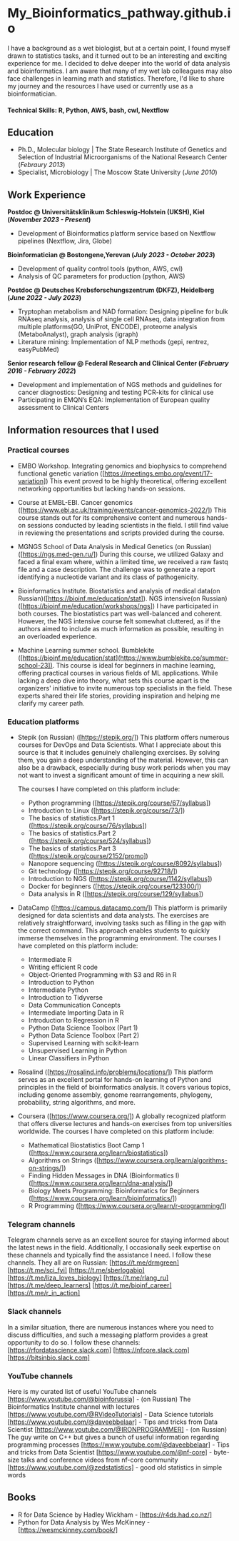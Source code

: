 # My_Bioinformatics_pathway.github.io
I have a background as a wet biologist, but at a certain point, I found myself drawn to statistics tasks, and it turned out to be an interesting and exciting experience for me. I decided to delve deeper into the world of data analysis and bioinformatics. I am aware that many of my wet lab colleagues may also face challenges in learning math and statistics. Therefore, I'd like to share my journey and the resources I have used or currently use as a bioinformatician. 

#### Technical Skills: R, Python, AWS, bash, cwl, Nextflow

## Education
- Ph.D., Molecular biology | The State Research Institute of Genetics and Selection of Industrial Microorganisms of the National Research Center (_Febraury 2013_)								       		
- Specialist, Microbiology	| The Moscow State University (_June 2010_)	 			        		


## Work Experience
**Postdoc @ Universitätsklinikum Schleswig-Holstein (UKSH), Kiel (_November 2023 - Present_)**
-  Development of Bioinformatics platform service based on Nextflow pipelines (Nextflow, Jira, Globe)

 **Bioinformatician @ Bostongene,Yerevan (_July 2023 - October 2023_)** 
 -  Development of quality control tools (python, AWS, cwl)
 -  Analysis of QC parameters for production (python, AWS)

**Postdoc @ Deutsches Krebsforschungszentrum (DKFZ), Heidelberg (_June 2022 - July 2023_)**
-  Tryptophan metabolism and NAD formation: Designing pipeline for bulk RNAseq analysis, analysis of single cell
 RNAseq, data integration from multiple platforms(GO, UniProt, ENCODE), proteome analysis (MetaboAnalyst), graph
 analysis (igraph)
- Literature mining: Implementation of NLP methods (gepi, rentrez, easyPubMed)

**Senior research fellow @ Federal Research and Clinical Center (_February 2016 - February 2022_)**
- Development and implementation of NGS methods and guidelines for cancer diagnostics: Designing and testing
 PCR-kits for clinical use
- Participating in EMQN’s EQA: Implementation of European quality assessment to Clinical Centers

## Information resources that I used 

### Practical courses
- EMBO Workshop. Integrating genomics and biophysics to comprehend functional genetic variation ([https://meetings.embo.org/event/17-variation])
  This event proved to be highly theoretical, offering excellent networking opportunities but lacking hands-on sessions.
  
- Course at EMBL-EBI. Cancer genomics ([https://www.ebi.ac.uk/training/events/cancer-genomics-2022/])
  This course stands out for its comprehensive content and numerous hands-on sessions conducted by leading scientists in the field. I still find value in reviewing the presentations and scripts 
  provided during the course.
  
- MGNGS School of Data Analysis in Medical Genetics (on Russian) ([https://ngs.med-gen.ru/])
  During this course, we utilized Galaxy and faced a final exam where, within a limited time, we received a raw fastq file and a case description. The challenge was to generate a report 
  identifying a nucleotide variant and its class of pathogenicity.
  
- Bioinformatics Institute. Biostatistics and analysis of medical data(on Russian)([https://bioinf.me/education/stat]). NGS intensive(on Russian) ([https://bioinf.me/education/workshops/ngs])
  I have participated in both courses. The biostatistics part was well-balanced and coherent. However, the NGS intensive course felt somewhat cluttered, as if the authors aimed to include as 
  much information as possible, resulting in an overloaded experience.
  
- Machine Learning summer school. Bumblekite ([https://bioinf.me/education/stat](https://www.bumblekite.co/summer-school-23]). 
  This course is ideal for beginners in machine learning, offering practical courses in various fields of ML applications. While lacking a deep dive into theory, what sets this course apart is 
  the organizers' initiative to invite numerous top specialists in the field. These experts shared their life stories, providing inspiration and helping me clarify my career path.
  
### Education platforms
- Stepik (on Russian) ([https://stepik.org/])
  This platform offers numerous courses for DevOps and Data Scientists. What I appreciate about this source is that it includes genuinely challenging exercises. By solving them, you gain a deep 
  understanding of the material. However, this can also be a drawback, especially during busy work periods when you may not want to invest a significant amount of time in acquiring a new skill.

  The courses I have completed on this platform include:
  - Python programming ([https://stepik.org/course/67/syllabus])
  - Introduction to Linux ([https://stepik.org/course/73/])
  - The basics of statistics.Part 1 ([https://stepik.org/course/76/syllabus])
  - The basics of statistics.Part 2 ([https://stepik.org/course/524/syllabus])
  - The basics of statistics.Part 3 ([https://stepik.org/course/2152/promo])
  - Nanopore sequencing ([https://stepik.org/course/8092/syllabus])
  - Git technology ([https://stepik.org/course/92718/])
  - Introduction to NGS ([https://stepik.org/course/1142/syllabus])
  - Docker for beginners ([https://stepik.org/course/123300/])
  - Data analysis in R ([https://stepik.org/course/129/syllabus])

- DataCamp ([https://campus.datacamp.com/])
  This platform is primarily designed for data scientists and data analysts. The exercises are relatively straightforward, involving tasks such as filling in the gap with the correct command. 
  This approach enables students to quickly immerse themselves in the programming environment.
  The courses I have completed on this platform include:
   - Intermediate R
   - Writing efficient R code
   - Object-Oriented Programming with S3 and R6 in R
   - Introduction to Python
   - Intermediate Python
   - Introduction to Tidyverse
   - Data Communication Concepts
   - Intermediate Importing Data in R
   - Introduction to Regression in R
   - Python Data Science Toolbox (Part 1)
   - Python Data Science Toolbox (Part 2)
   - Supervised Learning with scikit-learn
   - Unsupervised Learning in Python
   - Linear Classifiers in Python
 
- Rosalind ([https://rosalind.info/problems/locations/])
  This platform serves as an excellent portal for hands-on learning of Python and principles in the field of bioinformatics analysis. It covers various topics, including genome assembly, genome 
  rearrangements, phylogeny, probability, string algorithms, and more.

- Coursera ([https://www.coursera.org/])
  A globally recognized platform that offers diverse lectures and hands-on exercises from top universities worldwide.
  The courses I have completed on this platform include:
  - Mathematical Biostatistics Boot Camp 1 ([https://www.coursera.org/learn/biostatistics])
  - Algorithms on Strings ([https://www.coursera.org/learn/algorithms-on-strings/])
  - Finding Hidden Messages in DNA (Bioinformatics I) ([https://www.coursera.org/learn/dna-analysis/])
  - Biology Meets Programming: Bioinformatics for Beginners ([https://www.coursera.org/learn/bioinformatics/])
  - R Programming ([https://www.coursera.org/learn/r-programming/])
  
### Telegram channels
Telegram channels serve as an excellent source for staying informed about the latest news in the field. Additionally, I occasionally seek expertise on these channels and typically find the assistance I need.
I follow these channels. They all are on Russian:
[https://t.me/drmgreen]
[https://t.me/sci_fyi]
[https://t.me/sberlogabio]
[https://t.me/liza_loves_biology]
[https://t.me/rlang_ru]
[https://t.me/deep_learners]
[https://t.me/bioinf_career]
[https://t.me/r_in_action]

### Slack channels
In a similar situation, there are numerous instances where you need to discuss difficulties, and such a messaging platform provides a great opportunity to do so.
I follow these channels:
[https://rfordatascience.slack.com]
[https://nfcore.slack.com]
[https://bitsinbio.slack.com]

### YouTube channels
Here is my curated list of useful YouTube channels
[https://www.youtube.com/@bioinforussia] -  (on Russian) The Bioinformatics Institute channel with lectures 
[https://www.youtube.com/@RVideoTutorials] - Data Science tutorials
[https://www.youtube.com/@daveebbelaar] - Tips and tricks from Data Scientist
[https://www.youtube.com/@IRONPROGRAMMER] - (on Russian) The guy write on C++ but gives a bunch of useful information regarding programming processes
[https://www.youtube.com/@daveebbelaar] - Tips and tricks from Data Scientist
[https://www.youtube.com/@nf-core] - byte-size talks and conference videos from nf-core community
[https://www.youtube.com/@zedstatistics] - good old statistics in simple words

## Books
- R for Data Science by Hadley Wickham - [https://r4ds.had.co.nz/]
- Python for Data Analysis by Wes McKinney - [https://wesmckinney.com/book/]

